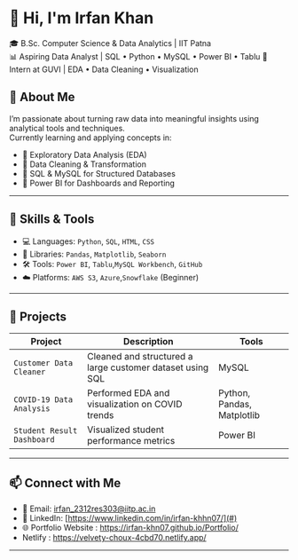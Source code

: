 # 👋 Hi, I'm Irfan Khan

🎓 B.Sc. Computer Science & Data Analytics | IIT Patna  
📊 Aspiring Data Analyst | SQL • Python • MySQL • Power BI  • Tablu
🚀 Intern at GUVI | EDA • Data Cleaning • Visualization  


## 🌟 About Me

I’m passionate about turning raw data into meaningful insights using analytical tools and techniques.  
Currently learning and applying concepts in:

 - 📌 Exploratory Data Analysis (EDA)
 - 📌 Data Cleaning & Transformation
 - 📌 SQL & MySQL for Structured Databases
 - 📌 Power BI for Dashboards and Reporting

---

## 🔧 Skills & Tools

- 💻 Languages: `Python`, `SQL`, `HTML`, `CSS`
- 🧠 Libraries: `Pandas`, `Matplotlib`, `Seaborn`
- 🛠️ Tools: `Power BI`, `Tablu`,`MySQL Workbench`,  `GitHub`
- ☁️ Platforms: `AWS S3`, `Azure`,`Snowflake` (Beginner)

---

## 📁 Projects

| Project | Description | Tools |
|--------|-------------|-------|
| `Customer Data Cleaner` | Cleaned and structured a large customer dataset using SQL | MySQL |
| `COVID-19 Data Analysis` | Performed EDA and visualization on COVID trends | Python, Pandas, Matplotlib |
| `Student Result Dashboard` | Visualized student performance metrics | Power BI |

---

## 📫 Connect with Me

- 💌 Email: irfan_2312res303@iitp.ac.in
- 🔗 LinkedIn: [https://www.linkedin.com/in/irfan-khhn07/](#)
- 🌐 Portfolio Website : https://irfan-khn07.github.io/Portfolio/
- Netlify : https://velvety-choux-4cbd70.netlify.app/

---
